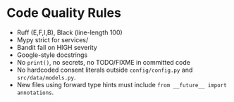 # Code Quality Rules

- Ruff (E,F,I,B), Black (line-length 100)
- Mypy strict for services/
- Bandit fail on HIGH severity
- Google-style docstrings
- No `print()`, no secrets, no TODO/FIXME in committed code
- No hardcoded consent literals outside `config/config.py` and `src/data/models.py`.
- New files using forward type hints must include `from __future__ import annotations`.
